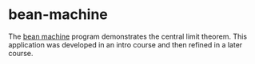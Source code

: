 # bean-machine

The <a href="https://en.wikipedia.org/wiki/Bean_machine" target="_blank">bean machine</a> program demonstrates the central limit theorem.  This application was developed in an intro course and then refined in a later course.
